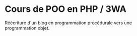 # Cours de POO en PHP / 3WA

Réécriture d'un blog en programmation procédurale vers une programmation objet.
